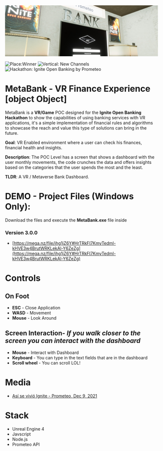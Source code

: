 ![MetaBank](MetaBank.jpg)

![Place:Winner](https://img.shields.io/badge/Place-1st-blue?style=for-the-badge)
![Vertical: New Channels](https://img.shields.io/badge/Vertical-New%20Channels-blue?style=for-the-badge)
![Hackathon: Ignite Open Banking by Prometeo](https://img.shields.io/badge/Hackathon-Ignite%20Open%20Banking%20by%20Prometeo-red?style=for-the-badge) 


# MetaBank - VR Finance Experience [object Object]

MetaBank is a **VR/Game** POC designed for the **Ignite Open Banking Hackathon** to show the capabilities of using banking services with VR applications, it's a simple implementation of financial rules and algorithms to showcase the reach and value this type of solutions can bring in the future.

**Goal**: VR Enabled environment where a user can check his finances, financial health and insights.  

**Description**: The POC Level has a screen that shows a dashboard with the user monthly movements, the code crunches the data and offers insights based on the categories that the user spends the most and the least.

**TLDR**: A VR / Metaverse Bank Dashboard.

#  DEMO - Project Files (Windows Only): 

Download the files and execute the **MetaBank.exe** file inside

### Version 3.0.0
- [https://mega.nz/file/ihg1jZ6Y#HrTRkFI7KmyTedml-kHVE3w4BrutWRKLekAl-Y6ZeZg](https://mega.nz/file/ihg1jZ6Y#HrTRkFI7KmyTedml-kHVE3w4BrutWRKLekAl-Y6ZeZg)

# Controls

## On Foot

- **ESC** - Close Application
- **WASD** - Movement
- **Mouse** - Look Around

## Screen Interaction- *If you walk closer to the screen you can interact with the dashboard*

- **Mouse** - Interact with Dashboard
- **Keyboard** - You can type in the text fields that are in the dashboard
- **Scroll wheel** - You can scroll LOL!    

# Media
- [Así se vivió Ignite - Prometeo, Dec 9, 2021](https://prometeoopenbanking.medium.com/as%C3%AD-se-vivi%C3%B3-ignite-36cf01dec347)

# Stack
- Unreal Engine 4
- Javscript
- Node.js
- Prometeo API


